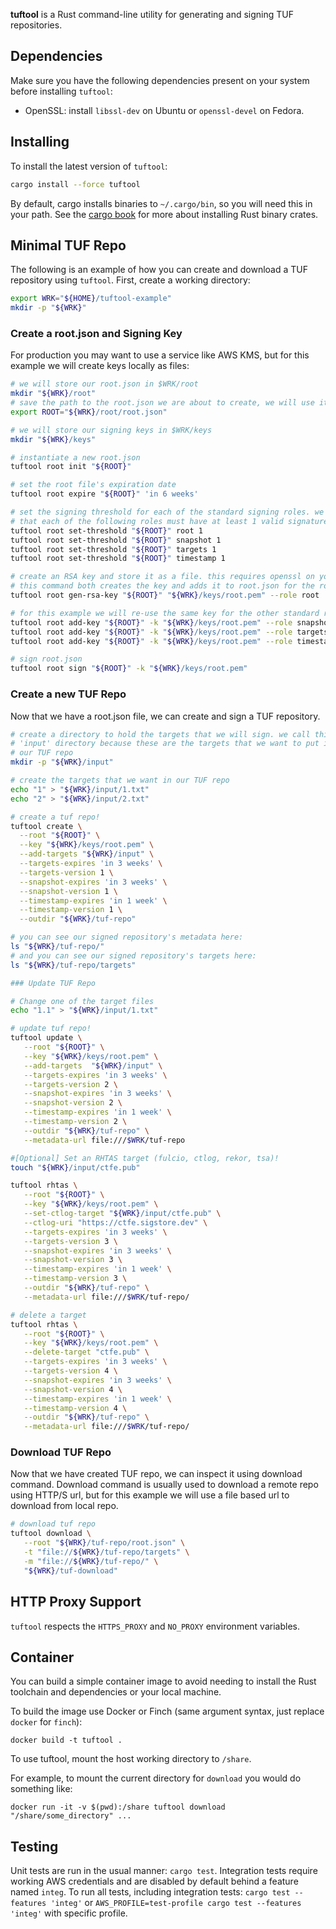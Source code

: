 **tuftool** is a Rust command-line utility for generating and signing TUF repositories.

## Dependencies

Make sure you have the following dependencies present on your system before installing `tuftool`:

- OpenSSL: install `libssl-dev` on Ubuntu or `openssl-devel` on Fedora.

## Installing

To install the latest version of `tuftool`:

```sh
cargo install --force tuftool
```

By default, cargo installs binaries to `~/.cargo/bin`, so you will need this in your path. See the [cargo book](https://doc.rust-lang.org/cargo/commands/cargo-install.html) for more about installing Rust binary crates.

## Minimal TUF Repo

The following is an example of how you can create and download a TUF repository using `tuftool`.
First, create a working directory:

```sh
export WRK="${HOME}/tuftool-example"
mkdir -p "${WRK}"
```

### Create a root.json and Signing Key

For production you may want to use a service like AWS KMS, but for this example we will create keys locally as files:

```sh
# we will store our root.json in $WRK/root
mkdir "${WRK}/root"
# save the path to the root.json we are about to create, we will use it a lot
export ROOT="${WRK}/root/root.json"

# we will store our signing keys in $WRK/keys
mkdir "${WRK}/keys"

# instantiate a new root.json
tuftool root init "${ROOT}"

# set the root file's expiration date
tuftool root expire "${ROOT}" 'in 6 weeks'

# set the signing threshold for each of the standard signing roles. we are saying
# that each of the following roles must have at least 1 valid signature
tuftool root set-threshold "${ROOT}" root 1
tuftool root set-threshold "${ROOT}" snapshot 1
tuftool root set-threshold "${ROOT}" targets 1
tuftool root set-threshold "${ROOT}" timestamp 1

# create an RSA key and store it as a file. this requires openssl on your system
# this command both creates the key and adds it to root.json for the root role
tuftool root gen-rsa-key "${ROOT}" "${WRK}/keys/root.pem" --role root

# for this example we will re-use the same key for the other standard roles
tuftool root add-key "${ROOT}" -k "${WRK}/keys/root.pem" --role snapshot
tuftool root add-key "${ROOT}" -k "${WRK}/keys/root.pem" --role targets
tuftool root add-key "${ROOT}" -k "${WRK}/keys/root.pem" --role timestamp

# sign root.json
tuftool root sign "${ROOT}" -k "${WRK}/keys/root.pem"
```

### Create a new TUF Repo

Now that we have a root.json file, we can create and sign a TUF repository.

```sh
# create a directory to hold the targets that we will sign. we call this the
# 'input' directory because these are the targets that we want to put into
# our TUF repo
mkdir -p "${WRK}/input"

# create the targets that we want in our TUF repo
echo "1" > "${WRK}/input/1.txt"
echo "2" > "${WRK}/input/2.txt"

# create a tuf repo!
tuftool create \
  --root "${ROOT}" \
  --key "${WRK}/keys/root.pem" \
  --add-targets "${WRK}/input" \
  --targets-expires 'in 3 weeks' \
  --targets-version 1 \
  --snapshot-expires 'in 3 weeks' \
  --snapshot-version 1 \
  --timestamp-expires 'in 1 week' \
  --timestamp-version 1 \
  --outdir "${WRK}/tuf-repo"

# you can see our signed repository's metadata here:
ls "${WRK}/tuf-repo/"
# and you can see our signed repository's targets here:
ls "${WRK}/tuf-repo/targets"

### Update TUF Repo

# Change one of the target files
echo "1.1" > "${WRK}/input/1.txt"

# update tuf repo!
tuftool update \
   --root "${ROOT}" \
   --key "${WRK}/keys/root.pem" \
   --add-targets  "${WRK}/input" \
   --targets-expires 'in 3 weeks' \
   --targets-version 2 \
   --snapshot-expires 'in 3 weeks' \
   --snapshot-version 2 \
   --timestamp-expires 'in 1 week' \
   --timestamp-version 2 \
   --outdir "${WRK}/tuf-repo" \
   --metadata-url file:///$WRK/tuf-repo

#[Optional] Set an RHTAS target (fulcio, ctlog, rekor, tsa)!
touch "${WRK}/input/ctfe.pub" 

tuftool rhtas \
   --root "${ROOT}" \
   --key "${WRK}/keys/root.pem" \
   --set-ctlog-target "${WRK}/input/ctfe.pub" \
   --ctlog-uri "https://ctfe.sigstore.dev" \
   --targets-expires 'in 3 weeks' \
   --targets-version 3 \
   --snapshot-expires 'in 3 weeks' \
   --snapshot-version 3 \
   --timestamp-expires 'in 1 week' \
   --timestamp-version 3 \
   --outdir "${WRK}/tuf-repo" \
   --metadata-url file:///$WRK/tuf-repo/

# delete a target
tuftool rhtas \
   --root "${ROOT}" \
   --key "${WRK}/keys/root.pem" \
   --delete-target "ctfe.pub" \
   --targets-expires 'in 3 weeks' \
   --targets-version 4 \
   --snapshot-expires 'in 3 weeks' \
   --snapshot-version 4 \
   --timestamp-expires 'in 1 week' \
   --timestamp-version 4 \
   --outdir "${WRK}/tuf-repo" \
   --metadata-url file:///$WRK/tuf-repo/
```



### Download TUF Repo
Now that we have created TUF repo, we can inspect it using download command. 
Download command is usually used to download a remote repo using HTTP/S url, but 
for this example we will use a file based url to download from local repo.

```sh
# download tuf repo
tuftool download \
   --root "${WRK}/tuf-repo/root.json" \
   -t "file://${WRK}/tuf-repo/targets" \
   -m "file://${WRK}/tuf-repo/" \
   "${WRK}/tuf-download"
```

## HTTP Proxy Support

`tuftool` respects the `HTTPS_PROXY` and `NO_PROXY` environment variables.

## Container

You can build a simple container image to avoid needing to install the Rust toolchain and dependencies or your local machine.

To build the image use Docker or Finch (same argument syntax, just replace 
`docker` for `finch`):

```shell
docker build -t tuftool .
```

To use tuftool, mount the host working directory to `/share`.

For example, to mount the current directory for `download` you would do something like:

```shell
docker run -it -v $(pwd):/share tuftool download "/share/some_directory" ...
```

## Testing

Unit tests are run in the usual manner: `cargo test`.
Integration tests require working AWS credentials and are disabled by default behind a feature named `integ`.
To run all tests, including integration tests: `cargo test --features 'integ'` or `AWS_PROFILE=test-profile cargo test --features 'integ'` with specific profile.
